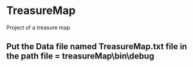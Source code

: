# TreasureMap

Project of a treasure map

Put the Data file named TreasureMap.txt file in the path file = treasureMap\bin\debug 
- 

